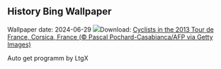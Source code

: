 ## History Bing Wallpaper
Wallpaper date: 2024-06-29
![](https://www.bing.com/th?id=OHR.TourCorsica_EN-IN1515947386_UHD.jpg&w=1000)Download: [Cyclists in the 2013 Tour de France, Corsica, France (© Pascal Pochard-Casabianca/AFP via Getty Images)](https://www.bing.com/th?id=OHR.TourCorsica_EN-IN1515947386_UHD.jpg)

Auto get programm by LtgX

